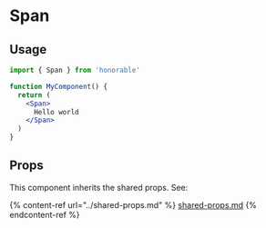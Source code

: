 # Span

## Usage

```jsx
import { Span } from 'honorable'

function MyComponent() {
  return (
    <Span>
      Hello world
    </Span>
  )
}
```

## Props

This component inherits the shared props. See:

{% content-ref url="../shared-props.md" %}
[shared-props.md](../shared-props.md)
{% endcontent-ref %}

